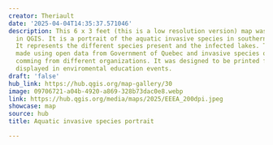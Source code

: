 ```yaml
---
creator: Theriault
date: '2025-04-04T14:35:37.571046'
description: This 6 x 3 feet (this is a low resolution version) map was created (100%)
  in QGIS. It is a portrait of the aquatic invasive species in southern Quebec, Canada.
  It represents the different species present and the infected lakes. The map was
  made using open data from Government of Quebec and invasive species observations
  comming from different organizations. It was designed to be printed full scale and
  displayed in enviromental education events.
draft: 'false'
hub_link: https://hub.qgis.org/map-gallery/30
image: 09706721-a04b-4920-a869-328b73dac0e8.webp
link: https://hub.qgis.org/media/maps/2025/EEEA_200dpi.jpeg
showcase: map
source: hub
title: Aquatic invasive species portrait

---
```

